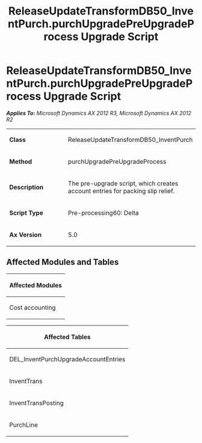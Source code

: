 ﻿---
title: ReleaseUpdateTransformDB50_InventPurch.purchUpgradePreUpgradeProcess Upgrade Script
TOCTitle: ReleaseUpdateTransformDB50_InventPurch.purchUpgradePreUpgradeProcess Upgrade Script
ms:assetid: 01b68caa-1caf-7301-1449-9a0ad994220f
ms:mtpsurl: https://msdn.microsoft.com/en-us/library/JJ684631(v=AX.60)
ms:contentKeyID: 49706328
ms.date: 05/18/2015
mtps_version: v=AX.60
---

# ReleaseUpdateTransformDB50\_InventPurch.purchUpgradePreUpgradeProcess Upgrade Script 


_**Applies To:** Microsoft Dynamics AX 2012 R3, Microsoft Dynamics AX 2012 R2_

<table>
<colgroup>
<col style="width: 50%" />
<col style="width: 50%" />
</colgroup>
<tbody>
<tr class="odd">
<td><p><strong>Class</strong></p></td>
<td><p>ReleaseUpdateTransformDB50_InventPurch</p></td>
</tr>
<tr class="even">
<td><p><strong>Method</strong></p></td>
<td><p>purchUpgradePreUpgradeProcess</p></td>
</tr>
<tr class="odd">
<td><p><strong>Description</strong></p></td>
<td><p>The pre-upgrade script, which creates account entries for packing slip relief.</p></td>
</tr>
<tr class="even">
<td><p><strong>Script Type</strong></p></td>
<td><p>Pre-processing60: Delta</p></td>
</tr>
<tr class="odd">
<td><p><strong>Ax Version</strong></p></td>
<td><p>5.0</p></td>
</tr>
</tbody>
</table>


## Affected Modules and Tables

<table>
<colgroup>
<col style="width: 100%" />
</colgroup>
<thead>
<tr class="header">
<th><p>Affected Modules</p></th>
</tr>
</thead>
<tbody>
<tr class="odd">
<td><p>Cost accounting</p></td>
</tr>
</tbody>
</table>


<table>
<colgroup>
<col style="width: 100%" />
</colgroup>
<thead>
<tr class="header">
<th><p>Affected Tables</p></th>
</tr>
</thead>
<tbody>
<tr class="odd">
<td><p>DEL_InventPurchUpgradeAccountEntries</p></td>
</tr>
<tr class="even">
<td><p>InventTrans</p></td>
</tr>
<tr class="odd">
<td><p>InventTransPosting</p></td>
</tr>
<tr class="even">
<td><p>PurchLine</p></td>
</tr>
</tbody>
</table>

  


